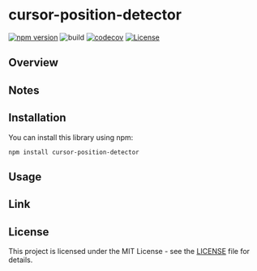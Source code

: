 # cursor-position-detector

[![npm version](https://badge.fury.io/js/cursor-position-detector.svg)](https://badge.fury.io/js/cursor-position-detector)
![build](https://github.com/ryohidaka/cursor-position-detector/workflows/Build/badge.svg)
[![codecov](https://codecov.io/gh/ryohidaka/cursor-position-detector/graph/badge.svg?token=RHP9TB2F51)](https://codecov.io/gh/ryohidaka/cursor-position-detector)
[![License](https://img.shields.io/badge/license-MIT-blue.svg)](https://opensource.org/licenses/MIT)

## Overview



## Notes

## Installation

You can install this library using npm:

```shell
npm install cursor-position-detector
```

## Usage

## Link

## License

This project is licensed under the MIT License - see the [LICENSE](LICENSE) file for details.
